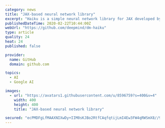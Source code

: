 ```yaml
---
category: news
title: "JAX-based neural network library"
excerpt: "Haiku is a simple neural network library for JAX developed by some of the authors of Sonnet, a neural network library for TensorFlow. Disambiguation: if you are looking for Haiku the operating system then please see https://haiku-os.org/. NOTE: Haiku is currently alpha. A number of researchers have tested Haiku for several months and have ..."
publishedDateTime: 2020-02-22T10:44:00Z
webUrl: "https://github.com/deepmind/dm-haiku"
type: article
quality: 24
heat: 24
published: false

provider:
  name: GitHub
  domain: github.com

topics:
  - AI
  - Google AI

images:
  - url: "https://avatars1.githubusercontent.com/u/8596759?s=400&v=4"
    width: 400
    height: 400
    title: "JAX-based neural network library"

secured: "ecPMDFgLfMAAXNIXwDy+IIM0sKJBo2RtfCAqfqtijLmI4Ew3FW4qRWSmX8//9lfcyYO12BT9e97JzjqCzktogs1ScxwUWvEMYzdKGd81fYr6heYw/EkUlAbC4BdNZ4afZWVofAdJJRZ+gssWWgAvs4fD22teqcqrSe52ZfHMMKjYqYRAbUHO4ILvu7BXdQAYW+voj4qdkMfm2mOqn89zT+uD0b1cEJ4gOl16wDh+1GxtITE7s76i0Fg1wjxtFyxIoEvQg/KblIQ6aopNGNLIhn3MndYoXxD2WT1PFU0t0QW+M9KQjdKObs9zf/IdgYSQ;/vhHNxcf5HUCoOF1sZAtRQ=="
---
```


